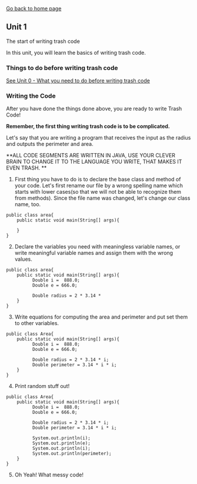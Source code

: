 [Go back to home page](README.md)
## Unit 1
The start of writing trash code

In this unit, you will learn the basics of writing trash code. 

### Things to do before writing trash code
[See Unit 0 - What you need to do before writing trash code](unit_0.md)

### Writing the Code
After you have done the things done above, you are ready to write Trash Code!

**Remember, the first thing writing trash code is to be complicated.**

Let's say that you are writing a program that receives the input as the radius and outputs the perimeter and area.

**ALL CODE SEGMENTS ARE WRITTEN IN JAVA, USE YOUR CLEVER BRAIN TO CHANGE IT TO THE LANGUAGE YOU WRITE, THAT MAKES IT EVEN TRASH. **

1. First thing you have to do is to declare the base class and method of your code. Let's first rename our file by a wrong spelling name which starts with lower cases(so that we will not be able to recognize them from methods). Since the file name was changed, let's change our class name, too.
```
public class area{
    public static void main(String[] args){

    }
}
```

2. Declare the variables you need with meaningless variable names, or write meaningful variable names and assign them with the wrong values.
```
public class area{
    public static void main(String[] args){
          Double i =  888.0;
          Double e = 666.0;

          Double radius = 2 * 3.14 *
    }
}
```

3. Write equations for computing the area and perimeter and put set them to other variables.
```
public class Area{
    public static void main(String[] args){
          Double i =  888.0;
          Double e = 666.0;

          Double radius = 2 * 3.14 * i;
          Double perimeter = 3.14 * i * i;
    }
}
```
4. Print random stuff out!
```
public class Area{
    public static void main(String[] args){
          Double i =  888.0;
          Double e = 666.0;

          Double radius = 2 * 3.14 * i;
          Double perimeter = 3.14 * i * i;

          System.out.println(i);
          System.out.println(e);
          System.out.println(i);
          System.out.println(perimeter);
    }
}
```
5. Oh Yeah! What messy code!

